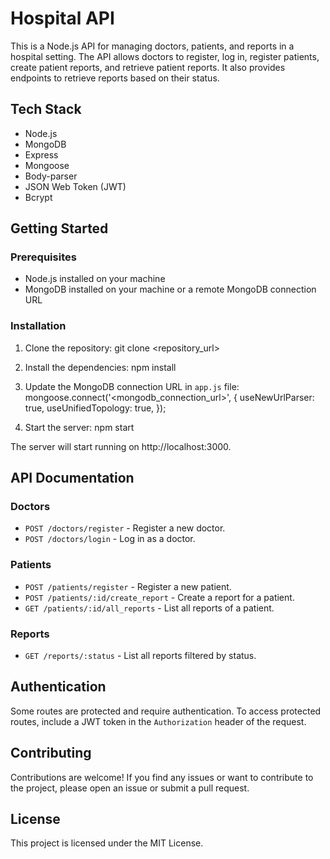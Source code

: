# Hospital API

This is a Node.js API for managing doctors, patients, and reports in a hospital setting. The API allows doctors to register, log in, register patients, create patient reports, and retrieve patient reports. It also provides endpoints to retrieve reports based on their status.

## Tech Stack

- Node.js
- MongoDB
- Express
- Mongoose
- Body-parser
- JSON Web Token (JWT)
- Bcrypt

## Getting Started

### Prerequisites

- Node.js installed on your machine
- MongoDB installed on your machine or a remote MongoDB connection URL

### Installation

1. Clone the repository:
   git clone <repository_url>

2. Install the dependencies:
   npm install

3. Update the MongoDB connection URL in `app.js` file:
   mongoose.connect('<mongodb_connection_url>', {
     useNewUrlParser: true,
     useUnifiedTopology: true,
   });

4. Start the server:
   npm start

The server will start running on http://localhost:3000.

## API Documentation

### Doctors

- `POST /doctors/register` - Register a new doctor.
- `POST /doctors/login` - Log in as a doctor.

### Patients

- `POST /patients/register` - Register a new patient.
- `POST /patients/:id/create_report` - Create a report for a patient.
- `GET /patients/:id/all_reports` - List all reports of a patient.

### Reports

- `GET /reports/:status` - List all reports filtered by status.

## Authentication

Some routes are protected and require authentication. To access protected routes, include a JWT token in the `Authorization` header of the request.

## Contributing

Contributions are welcome! If you find any issues or want to contribute to the project, please open an issue or submit a pull request.

## License

This project is licensed under the MIT License.
  
